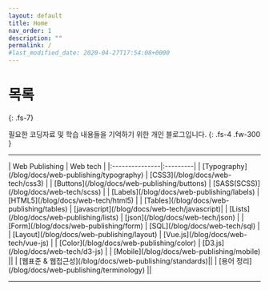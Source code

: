 ```yaml
---
layout: default
title: Home
nav_order: 1
description: ""
permalink: /
#last_modified_date: 2020-04-27T17:54:08+0000
---
```


# 목록
{: .fs-7}

필요한 코딩자료 및 학습 내용들을 기억하기 위한 개인 블로그입니다.
{: .fs-4 .fw-300 }

---

<div class="code-example table-of-contents" markdown="1">
| Web Publishing | Web tech |
|:---------------|:---------|
| [Typography](/blog/docs/web-publishing/typography)    | [CSS3](/blog/docs/web-tech/css3)            |
| [Buttons](/blog/docs/web-publishing/buttons)          | [SASS(SCSS)](/blog/docs/web-tech/scss)      |
| [Labels](/blog/docs/web-publishing/labels)            | [HTML5](/blog/docs/web-tech/html5)          |
| [Tables](/blog/docs/web-publishing/tables)            | [javascript](/blog/docs/web-tech/javascript)|
| [Lists](/blog/docs/web-publishing/lists)              | [json](/blog/docs/web-tech/json)            |
| [Form](/blog/docs/web-publishing/form)                | [SQL](/blog/docs/web-tech/sql)              |
| [Layout](/blog/docs/web-publishing/layout)            | [Vue.js](/blog/docs/web-tech/vue-js)        |
| [Color](/blog/docs/web-publishing/color)              | [D3.js](/blog/docs/web-tech/d3-js)          |
| [Mobile](/blog/docs/web-publishing/mobile)            ||
| [웹표준 & 웹접근성](/blog/docs/web-publishing/standards)||
| [용어 정리](/blog/docs/web-publishing/terminology)     ||

</div>

---
